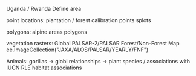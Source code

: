 Uganda / Rwanda
Define area

point locations:
plantation / forest calibration points
splots

polygons:
alpine areas polygons

vegetation rasters:
Global PALSAR-2/PALSAR Forest/Non-Forest Map
ee.ImageCollection("JAXA/ALOS/PALSAR/YEARLY/FNF")

Animals:
gorillas -> globi relationships -> plant species / associations with
IUCN RLE habitat associations
